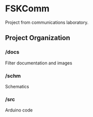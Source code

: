 # FSKComm
Project from communications laboratory.

## Project Organization
### /docs
Filter documentation and images
### /schm
Schematics
### /src
Arduino code
